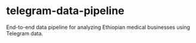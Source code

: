 # telegram-data-pipeline
End-to-end data pipeline for analyzing Ethiopian medical businesses using Telegram data.
